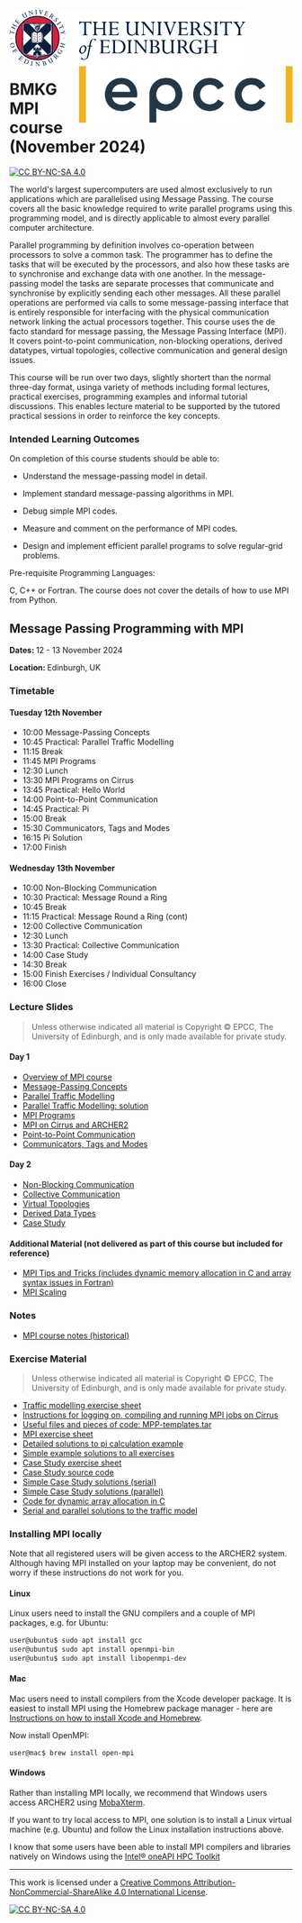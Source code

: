 <img src="./images/eduni_logo.png"  height="100" align="left"> <img src="./images/epcc_logo.jpg" align="right" height="100">

<br /><br /><br /><br /><br />

# BMKG MPI course (November 2024)

[![CC BY-NC-SA 4.0][cc-by-nc-sa-shield]][cc-by-nc-sa]

The world's largest supercomputers are used almost exclusively to run
applications which are parallelised using Message Passing. The course
covers all the basic knowledge required to write parallel programs
using this programming model, and is directly applicable to almost
every parallel computer architecture.

Parallel programming by definition involves co-operation between
processors to solve a common task. The programmer has to define the
tasks that will be executed by the processors, and also how these
tasks are to synchronise and exchange data with one another. In the
message-passing model the tasks are separate processes that
communicate and synchronise by explicitly sending each other
messages. All these parallel operations are performed via calls to
some message-passing interface that is entirely responsible for
interfacing with the physical communication network linking the actual
processors together. This course uses the de facto standard for
message passing, the Message Passing Interface (MPI). It covers
point-to-point communication, non-blocking operations, derived
datatypes, virtual topologies, collective communication and general
design issues.

This course will be run over two days, slightly shortert than the
normal three-day format, usinga variety of methods including formal
lectures, practical exercises, programming examples and informal
tutorial discussions. This enables lecture material to be supported by
the tutored practical sessions in order to reinforce the key concepts.

<h3>Intended Learning Outcomes</h3>

On completion of this course students should be able to:

 * Understand the message-passing model in detail.

 * Implement standard message-passing algorithms in MPI.

 * Debug simple MPI codes.

 * Measure and comment on the performance of MPI codes.

 * Design and implement efficient parallel programs to solve
regular-grid problems.

Pre-requisite Programming Languages:

C, C++ or Fortran. The course does not cover the details of how to use
MPI from Python.

<h2>Message Passing Programming with MPI</h2>

<p><strong>Dates: </strong>12 - 13 November 2024<p>
<p><strong>Location: </strong>Edinburgh, UK</p>


<h3>Timetable</h3>

<h4>Tuesday 12th November</h4>

<ul>
<li>    10:00 Message-Passing Concepts
<li>    10:45 Practical: Parallel Traffic Modelling
<li>    11:15 Break
<li>    11:45 MPI Programs
<li>    12:30 Lunch
<li>    13:30 MPI Programs on Cirrus
<li>    13:45 Practical: Hello World
<li>    14:00 Point-to-Point Communication
<li>    14:45 Practical: Pi
<li>    15:00 Break
<li>    15:30 Communicators, Tags and Modes
<li>    16:15 Pi Solution
<li>    17:00 Finish
</ul>

<h4>Wednesday 13th November</h4>


<ul>

<li>    10:00 Non-Blocking Communication
<li>    10:30 Practical: Message Round a Ring
<li>    10:45 Break
<li>    11:15 Practical: Message Round a Ring (cont)
<li>    12:00 Collective Communication
<li>    12:30 Lunch
<li>    13:30 Practical: Collective Communication
<li>    14:00 Case Study
<li>    14:30 Break
<li>    15:00 Finish Exercises / Individual Consultancy
<li>    16:00 Close

</ul>

<h3>Lecture Slides</h3>

<p><blockquote>Unless otherwise indicated all material is Copyright
&copy; EPCC, The University of Edinburgh, and is only made available
for private study. </blockquote></p>


<h4>Day 1</h4>

<ul>
<li><a href="https://github.com/EPCCed/BMKG-MPI-121124/raw/main/slides/L00-overview_3day.pdf">Overview of MPI course</a>
<li><a href="https://github.com/EPCCed/BMKG-MPI-121124/raw/main/slides/L01-mpconcepts.pdf">Message-Passing Concepts</a>
<li><a href="https://github.com/EPCCed/BMKG-MPI-121124/raw/main/slides/E01-traffic.pdf">Parallel Traffic Modelling</a>
<li><a href="https://github.com/EPCCed/BMKG-MPI-121124/raw/main/slides/road-solution.pdf">Parallel Traffic Modelling: solution</a>
<li><a href="https://github.com/EPCCed/BMKG-MPI-121124/raw/main/slides/L02-intro.pdf">MPI Programs</a>
<li><a href="https://github.com/EPCCed/BMKG-MPI-121124/raw/main/slides/L03-archer2-cirrus-mpi.pdf">MPI on Cirrus and ARCHER2</a>
<li><a href="https://github.com/EPCCed/BMKG-MPI-121124/raw/main/slides/L04-pt2pt.pdf">Point-to-Point Communication</a>
<li><a href="https://github.com/EPCCed/BMKG-MPI-121124/raw/main/slides/L06-modetagcomm.pdf">Communicators, Tags and Modes</a>
</ul>

<h4>Day 2</h4>

<ul>

<li><a href="https://github.com/EPCCed/BMKG-MPI-121124/raw/main/slides/L07-nonblocking.pdf">Non-Blocking Communication</a>
<li><a href="https://github.com/EPCCed/BMKG-MPI-121124/raw/main/slides/L08-collective.pdf">Collective Communication</a>
<li><a href="https://github.com/EPCCed/BMKG-MPI-121124/raw/main/slides/L09-topology.pdf">Virtual Topologies</a>
<li><a href="https://github.com/EPCCed/BMKG-MPI-121124/raw/main/slides/L10-derivedtypes.pdf">Derived Data Types</a> 
<li><a href="https://github.com/EPCCed/BMKG-MPI-121124/raw/main/slides/L11-casestudy.pdf">Case Study</a>

</ul>

<h4>Additional Material (not delivered as part of this course but included for reference)</h4>

<ul>
<li><a href="https://github.com/EPCCed/BMKG-MPI-121124/raw/main/slides/L12-tipsandtricks.pdf">MPI Tips and Tricks (includes dynamic memory allocation in C and array syntax issues in Fortran)</a>
<li><a href="https://github.com/EPCCed/BMKG-MPI-121124/raw/main/slides/L13-scaling.pdf">MPI Scaling</a>
</ul>

<h3>Notes</h3>

<ul>
<li><a href="https://github.com/EPCCed/BMKG-MPI-121124/raw/main/notes/MPP-notes.pdf">MPI course notes (historical)</a>
</ul>

<h3>Exercise Material</h3>

<p><blockquote>Unless otherwise indicated all material is Copyright &copy; EPCC, The University of Edinburgh, and is only made available for private study. </blockquote></p>

<ul>
<li><a href="https://github.com/EPCCed/BMKG-MPI-121124/raw/main/exercises/road.pdf">Traffic modelling exercise sheet</a></li>
<li><a href="https://github.com/EPCCed/BMKG-MPI-121124/raw/main/exercises/Cirrus-MPI-cribsheet.pdf">Instructions for logging on, compiling and running MPI jobs on Cirrus</a></li>
<li><a href="https://github.com/EPCCed/BMKG-MPI-121124/raw/main/exercises/MPP-templates.tar">Useful files and pieces of code: MPP-templates.tar</a></li>
<li><a href="https://github.com/EPCCed/BMKG-MPI-121124/raw/main/exercises/MPP-exercises.pdf">MPI exercise sheet</a></li>
<li><a href="https://github.com/EPCCed/BMKG-MPI-121124/raw/main/exercises/MPP-pi.tar">Detailed solutions to pi calculation example</a>
<li><a href="https://github.com/EPCCed/BMKG-MPI-121124/raw/main/exercises/MPP-solutions.tar">Simple example solutions to all exercises</a>
<li><a href="https://github.com/EPCCed/BMKG-MPI-121124/raw/main/exercises/MPP-casestudy.pdf">Case Study exercise sheet</a></li>
<li><a href="https://github.com/EPCCed/BMKG-MPI-121124/raw/main/exercises/MPP-casestudy.tar.gz">Case Study source code</a></li>
<li><a href="https://github.com/EPCCed/BMKG-MPI-121124/raw/main/exercises/MPP-caseserial.tar">Simple Case Study solutions (serial)</a></li>
<li><a href="https://github.com/EPCCed/BMKG-MPI-121124/raw/main/exercises/MPP-casesolns.tar">Simple Case Study solutions (parallel)</a></li>
<li><a href="https://github.com/EPCCed/BMKG-MPI-121124/raw/main/exercises/MPP-arralloc.tar">Code for dynamic array allocation in C</a>
<li><a href="https://github.com/EPCCed/BMKG-MPI-121124/raw/main/exercises/MPP-traffic.tar">Serial and parallel solutions to the traffic model</a></li>
</ul>

<h3>Installing MPI locally</h3>

Note that all registered users will be given access to the ARCHER2
system. Although having MPI installed on your laptop may be
convenient, do not worry if these instructions do not work for you.

<h4>Linux</h4>

Linux users need to install the GNU compilers and a couple of MPI packages,
e.g. for Ubuntu:

    user@ubuntu$ sudo apt install gcc
    user@ubuntu$ sudo apt install openmpi-bin
    user@ubuntu$ sudo apt install libopenmpi-dev

<h4>Mac</h4>

Mac users need to install compilers from the Xcode developer
package. It is easiest to install MPI using the Homebrew package
manager - here are [Instructions on how to install Xcode and
Homebrew](https://www.moncefbelyamani.com/how-to-install-xcode-homebrew-git-rvm-ruby-on-mac/).

Now install OpenMPI:

    user@mac$ brew install open-mpi

<h4>Windows</h4>

Rather than installing MPI locally, we recommend that Windows users
access ARCHER2 using
[MobaXterm](https://docs.archer2.ac.uk/user-guide/connecting/#windows).

If you want to try local access to MPI, one solution is to install a
Linux virtual machine (e.g. Ubuntu) and follow the Linux installation
instructions above.

I know that some users have been able to install MPI compilers and libraries natively on Windows using the [Intel® oneAPI HPC Toolkit](https://software.intel.com/content/www/us/en/develop/tools/oneapi/hpc-toolkit.html)

---

This work is licensed under a
[Creative Commons Attribution-NonCommercial-ShareAlike 4.0 International License][cc-by-nc-sa].

[cc-by-nc-sa]: http://creativecommons.org/licenses/by-nc-sa/4.0/
[cc-by-nc-sa-image]: https://licensebuttons.net/l/by-nc-sa/4.0/88x31.png
[cc-by-nc-sa-shield]: https://img.shields.io/badge/License-CC%20BY--NC--SA%204.0-lightgrey.svg

[![CC BY-NC-SA 4.0][cc-by-nc-sa-image]][cc-by-nc-sa]

